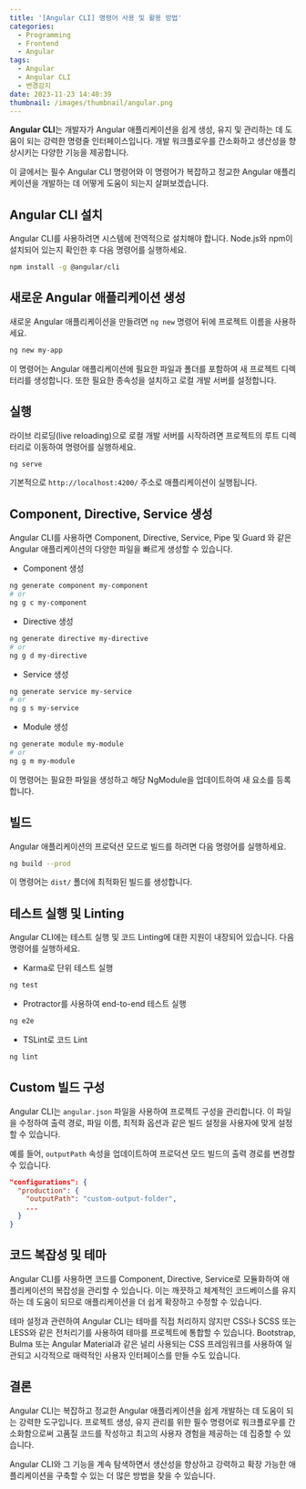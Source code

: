 ```yaml
---
title: '[Angular CLI] 명령어 사용 및 활용 방법'
categories:
  - Programming
  - Frontend
  - Angular
tags:
  - Angular
  - Angular CLI
  - 변경감지
date: 2023-11-23 14:40:39
thumbnail: /images/thumbnail/angular.png
---
```


**Angular CLI**는 개발자가 Angular 애플리케이션을 쉽게 생성, 유지 및 관리하는 데 도움이 되는 강력한 명령줄 인터페이스입니다. 개발 워크플로우를 간소화하고 생산성을 향상시키는 다양한 기능을 제공합니다.

이 글에서는 필수 Angular CLI 명령어와 이 명령어가 복잡하고 정교한 Angular 애플리케이션을 개발하는 데 어떻게 도움이 되는지 살펴보겠습니다.

## Angular CLI 설치

Angular CLI를 사용하려면 시스템에 전역적으로 설치해야 합니다. Node.js와 npm이 설치되어 있는지 확인한 후 다음 명령어를 실행하세요.

```sh
npm install -g @angular/cli
```

## 새로운 Angular 애플리케이션 생성

새로운 Angular 애플리케이션을 만들려면 `ng new` 명령어 뒤에 프로젝트 이름을 사용하세요.

```sh
ng new my-app
```

이 명령어는 Angular 애플리케이션에 필요한 파일과 폴더를 포함하여 새 프로젝트 디렉터리를 생성합니다. 또한 필요한 종속성을 설치하고 로컬 개발 서버를 설정합니다.

## 실행

라이브 리로딩(live reloading)으로 로컬 개발 서버를 시작하려면 프로젝트의 루트 디렉터리로 이동하여 명령어를 실행하세요.

```sh
ng serve
```

기본적으로 `http://localhost:4200/` 주소로 애플리케이션이 실행됩니다.

## Component, Directive, Service 생성

Angular CLI를 사용하면 Component, Directive, Service, Pipe 및 Guard 와 같은 Angular 애플리케이션의 다양한 파일을 빠르게 생성할 수 있습니다.

- Component 생성

```sh
ng generate component my-component
# or
ng g c my-component
```

- Directive 생성

```sh
ng generate directive my-directive
# or
ng g d my-directive
```

- Service 생성

```sh
ng generate service my-service
# or
ng g s my-service
```

- Module 생성

```sh
ng generate module my-module
# or
ng g m my-module
```

이 명령어는 필요한 파일을 생성하고 해당 NgModule을 업데이트하여 새 요소를 등록합니다.

## 빌드

Angular 애플리케이션의 프로덕션 모드로 빌드를 하려면 다음 명령어를 실행하세요.

```sh
ng build --prod
```

이 명령어는 `dist/` 폴더에 최적화된 빌드를 생성합니다.

## 테스트 실행 및 Linting

Angular CLI에는 테스트 실행 및 코드 Linting에 대한 지원이 내장되어 있습니다. 다음 명령어를 실행하세요.

- Karma로 단위 테스트 실행

```sh
ng test
```

- Protractor를 사용하여 end-to-end 테스트 실행

```sh
ng e2e
```

- TSLint로 코드 Lint

```sh
ng lint
```

## Custom 빌드 구성

Angular CLI는 `angular.json` 파일을 사용하여 프로젝트 구성을 관리합니다. 이 파일을 수정하여 출력 경로, 파일 이름, 최적화 옵션과 같은 빌드 설정을 사용자에 맞게 설정할 수 있습니다.

예를 들어, `outputPath` 속성을 업데이트하여 프로덕션 모드 빌드의 출력 경로를 변경할 수 있습니다.

```json
"configurations": {
  "production": {
    "outputPath": "custom-output-folder",
    ...
  }
}
```

## 코드 복잡성 및 테마

Angular CLI를 사용하면 코드를 Component, Directive, Service로 모듈화하여 애플리케이션의 복잡성을 관리할 수 있습니다. 이는 깨끗하고 체계적인 코드베이스를 유지하는 데 도움이 되므로 애플리케이션을 더 쉽게 확장하고 수정할 수 있습니다.

테마 설정과 관련하여 Angular CLI는 테마를 직접 처리하지 않지만 CSS나 SCSS 또는 LESS와 같은 전처리기를 사용하여 테마를 프로젝트에 통합할 수 있습니다. Bootstrap, Bulma 또는 Angular Material과 같은 널리 사용되는 CSS 프레임워크를 사용하여 일관되고 시각적으로 매력적인 사용자 인터페이스를 만들 수도 있습니다.

## 결론

Angular CLI는 복잡하고 정교한 Angular 애플리케이션을 쉽게 개발하는 데 도움이 되는 강력한 도구입니다. 프로젝트 생성, 유지 관리를 위한 필수 명령어로 워크플로우를 간소화함으로써 고품질 코드를 작성하고 최고의 사용자 경험을 제공하는 데 집중할 수 있습니다.

Angular CLI와 그 기능을 계속 탐색하면서 생산성을 향상하고 강력하고 확장 가능한 애플리케이션을 구축할 수 있는 더 많은 방법을 찾을 수 있습니다.
